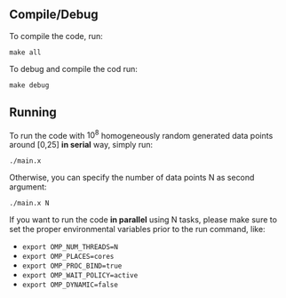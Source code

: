 ## Compile/Debug
To compile the code, run:

`make all`

To debug and compile the cod run:

`make debug`

## Running 
To run the code with $10^8$ homogeneously random generated data points around [0,25] **in serial** way, simply run:

`./main.x`

Otherwise, you can specify the number of data points N as second argument:

`./main.x N`

If you want to run the code **in parallel** using N tasks, please make sure to set the proper environmental variables prior to the run command, like:

+ `export OMP_NUM_THREADS=N`
+ `export OMP_PLACES=cores`
+ `export OMP_PROC_BIND=true`
+ `export OMP_WAIT_POLICY=active`
+ `export OMP_DYNAMIC=false`
